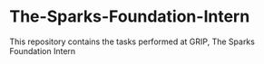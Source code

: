 # The-Sparks-Foundation-Intern
This repository contains the tasks performed at GRIP, The Sparks Foundation Intern
